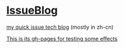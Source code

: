 # [IssueBlog](https://github.com/FredWe/IssueBlog/issues)
[my quick issue tech blog](https://github.com/FredWe/IssueBlog/issues) (mostly in zh-cn)

[This is its gh-pages for testing some effects](http://FredWe.github.io/IssueBlog)
